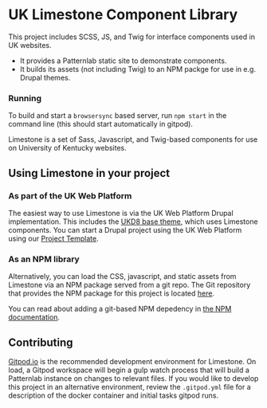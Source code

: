 # UK Limestone Component Library

This project includes SCSS, JS, and Twig for interface components used in UK websites.

- It provides a Patternlab static site to demonstrate components.
- It builds its assets (not including Twig) to an NPM packge for use in e.g. Drupal themes.

### Running 

To build and start a `browsersync` based server, run `npm start` in the command line (this should start automatically in gitpod).

Limestone is a set of Sass, Javascript, and Twig-based components for use on University of Kentucky websites.

## Using Limestone in your project

### As part of the UK Web Platform
The easiest way to use Limestone is via the UK Web Platform Drupal implementation. This includes the [UKD8 base theme](https://gitlab.com/uky-web/university-web-platform/drupal-8/ukd8-base-theme), which uses Limestone components. You can start a Drupal project using the UK Web Platform using our [Project Template](https://gitlab.com/uky-web/university-web-platform/drupal-8/project-template).

### As an NPM library
Alternatively, you can load the CSS, javascript, and static assets from Limestone via an NPM package served from a git repo. The Git repository that provides the NPM package for this project is located [here](https://gitlab.com/uky-web/university-web-platform/web-design-system/patternlab-artifact).

You can read about adding a git-based NPM depedency in [the NPM documentation](https://docs.npmjs.com/cli/v9/configuring-npm/package-json#git-urls-as-dependencies).

## Contributing
[Gitpod.io](gitpodi.io) is the recommended development environment for Limestone. On load, a Gitpod workspace will begin a gulp watch process that will build a Patternlab instance on changes to relevant files. If you would like to develop this project in an alternative environment, review the `.gitpod.yml` file for a description of the docker container and initial tasks gitpod runs.




